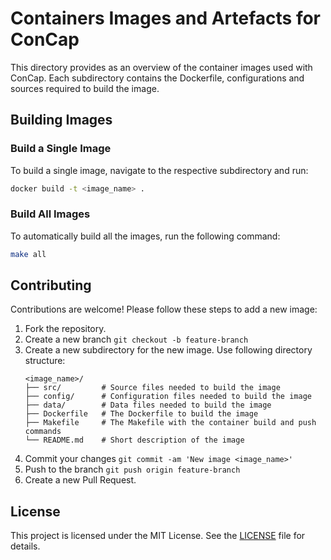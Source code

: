 # Containers Images and Artefacts for ConCap

This directory provides as an overview of the container images used with ConCap. Each subdirectory contains the Dockerfile, configurations and sources required to build the image.

## Building Images

### Build a Single Image

To build a single image, navigate to the respective subdirectory and run:

```sh
docker build -t <image_name> .
```

### Build All Images

To automatically build all the images, run the following command:

```sh
make all
```

## Contributing

Contributions are welcome! Please follow these steps to add a new image:

1. Fork the repository.
2. Create a new branch 
    ```git checkout -b feature-branch```
3. Create a new subdirectory for the new image. Use following directory structure:
    ```
    <image_name>/
    ├── src/         # Source files needed to build the image
    ├── config/      # Configuration files needed to build the image
    ├── data/        # Data files needed to build the image
    ├── Dockerfile   # The Dockerfile to build the image
    ├── Makefile     # The Makefile with the container build and push commands
    └── README.md    # Short description of the image
    ```
4. Commit your changes 
    ```git commit -am 'New image <image_name>'```
5. Push to the branch 
    ```git push origin feature-branch```
6. Create a new Pull Request.

## License

This project is licensed under the MIT License. See the [LICENSE](LICENSE) file for details.